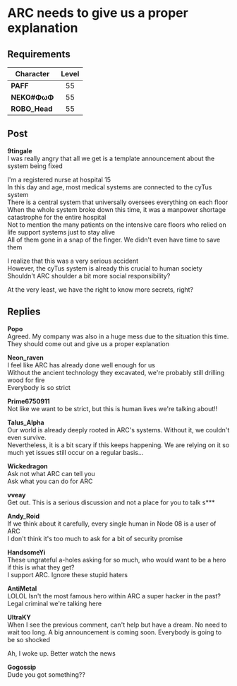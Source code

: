 # ARC needs to give us a proper explanation
## Requirements
|  Character  |Level|
|-------------|:---:|
|**PAFF**     | 55  |
|**NEKO#ΦωΦ** | 55  |
|**ROBO_Head**| 55  |

## Post
**9tingale**<br>
I was really angry that all we get is a template announcement about the system being fixed

I'm a registered nurse at hospital 15<br>
In this day and age, most medical systems are connected to the cyTus system<br>
There is a central system that universally oversees everything on each floor<br>
When the whole system broke down this time, it was a manpower shortage catastrophe for the entire hospital<br>
Not to mention the many patients on the intensive care floors who relied on life support systems just to stay alive<br>
All of them gone in a snap of the finger. We didn't even have time to save them

I realize that this was a very serious accident<br>
However, the cyTus system is already this crucial to human society<br>
Shouldn't ARC shoulder a bit more social responsibility?

At the very least, we have the right to know more secrets, right?
## Replies
**Popo**<br>
Agreed. My company was also in a huge mess due to the situation this time. They should come out and give us a proper explanation

**Neon_raven**<br>
I feel like ARC has already done well enough for us<br>
Without the ancient technology they excavated, we're probably still drilling wood for fire<br>
Everybody is so strict

**Prime6750911**<br>
Not like we want to be strict, but this is human lives we're talking about!!

**Talus_Alpha**<br>
Our world is already deeply rooted in ARC's systems. Without it, we couldn't even survive.<br>
Nevertheless, it is a bit scary if this keeps happening. We are relying on it so much yet issues still occur on a regular basis...

**Wickedragon**<br>
Ask not what ARC can tell you<br>
Ask what you can do for ARC

**vveay**<br>
Get out. This is a serious discussion and not a place for you to talk s\*\*\*

**Andy_Roid**<br>
If we think about it carefully, every single human in Node 08 is a user of ARC<br>
I don't think it's too much to ask for a bit of security promise

**HandsomeYi**<br>
These ungrateful a-holes asking for so much, who would want to be a hero if this is what they get?<br>
I support ARC.  Ignore these stupid haters

**AntiMetal**<br>
LOLOL Isn't the most famous hero within ARC a super hacker in the past? Legal criminal we're talking here

**UltraKY**<br>
When I see the previous comment, can't help but have a dream. No need to wait too long. A big announcement is coming soon. Everybody is going to be so shocked

Ah, I woke up. Better watch the news

**Gogossip**<br>
Dude you got something??

